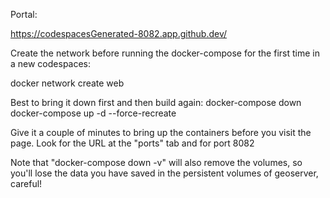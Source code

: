 Portal: 

https://codespacesGenerated-8082.app.github.dev/ 

Create the network before running the docker-compose for the first time in a new codespaces: 

docker network create web 

Best to bring it down first and then build again: 
docker-compose down
docker-compose up -d --force-recreate

Give it a couple of minutes to bring up the containers before you visit the page. Look for the URL at the "ports" tab and for port 8082

Note that "docker-compose down -v" will also remove the volumes, so you'll lose the data you have saved in the persistent volumes of geoserver, careful! 

